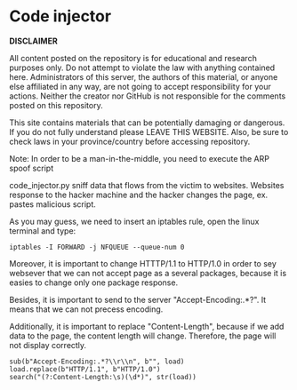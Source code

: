 # Code injector

**DISCLAIMER**

All content posted on the repository is for educational and research purposes only. Do not attempt to 
violate the law with anything contained here. Administrators of this server, the authors of this material, 
or anyone else affiliated in any way, are not going to accept responsibility for your actions. Neither 
the creator nor GitHub is not responsible for the comments posted on this repository.

This site contains materials that can be potentially damaging or dangerous. 
If you do not fully understand please LEAVE THIS WEBSITE. Also, be sure to check laws 
in your province/country before accessing repository.

Note: In order to be a man-in-the-middle, you need to execute the ARP spoof script

code_injector.py sniff data that flows from the victim to websites. Websites response to the hacker machine
and the hacker changes the page, ex. pastes malicious script.

As you may guess, we need to insert an iptables rule, open the linux terminal and type:

```
iptables -I FORWARD -j NFQUEUE --queue-num 0
```

Moreover, it is important to change HTTTP/1.1 to HTTP/1.0 in order to sey websever that we can not 
accept page as a several packages, because it is easies to change only one package response.

Besides, it is important to send to the server "Accept-Encoding:.*?". It means that we can not precess encoding.

Additionally, it is important to replace "Content-Length", because if we add data to the page, 
the content length will change. Therefore, the page will not display correctly.

```
sub(b"Accept-Encoding:.*?\\r\\n", b"", load)
load.replace(b"HTTP/1.1", b"HTTP/1.0")
search("(?:Content-Length:\s)(\d*)", str(load))
```